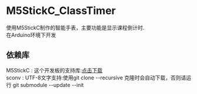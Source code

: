 # M5StickC_ClassTimer

使用M5StickC制作的智能手表，主要功能是显示课程倒计时.  
在Arduino环境下开发

## 依赖库

M5StickC : 这个开发板的支持库:[点击下载](https://github.com/m5stack/M5StickC)  
sconv : UTF-8文字支持:使用git clone --recursive 克隆时会自动下载，否则请运行 git submodule --update --init
